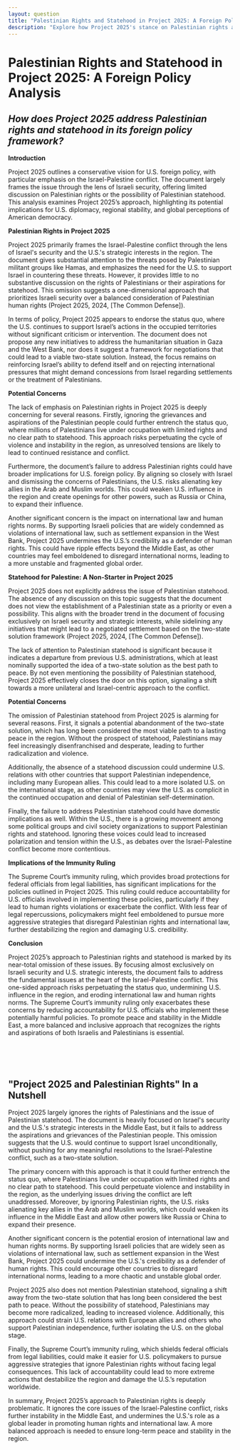 ```yaml
---
layout: question
title: "Palestinian Rights and Statehood in Project 2025: A Foreign Policy Analysis"
description: "Explore how Project 2025's stance on Palestinian rights and statehood, emphasizing Israeli security, could impact U.S. foreign policy and Middle East stability."
---
```


# Palestinian Rights and Statehood in Project 2025: A Foreign Policy Analysis

## *How does Project 2025 address Palestinian rights and statehood in its foreign policy framework?*

**Introduction**

Project 2025 outlines a conservative vision for U.S. foreign policy, with particular emphasis on the Israel-Palestine conflict. The document largely frames the issue through the lens of Israeli security, offering limited discussion on Palestinian rights or the possibility of Palestinian statehood. This analysis examines Project 2025’s approach, highlighting its potential implications for U.S. diplomacy, regional stability, and global perceptions of American democracy.

**Palestinian Rights in Project 2025**

Project 2025 primarily frames the Israel-Palestine conflict through the lens of Israel's security and the U.S.'s strategic interests in the region. The document gives substantial attention to the threats posed by Palestinian militant groups like Hamas, and emphasizes the need for the U.S. to support Israel in countering these threats. However, it provides little to no substantive discussion on the rights of Palestinians or their aspirations for statehood. This omission suggests a one-dimensional approach that prioritizes Israeli security over a balanced consideration of Palestinian human rights (Project 2025, 2024, [The Common Defense]).

In terms of policy, Project 2025 appears to endorse the status quo, where the U.S. continues to support Israel’s actions in the occupied territories without significant criticism or intervention. The document does not propose any new initiatives to address the humanitarian situation in Gaza and the West Bank, nor does it suggest a framework for negotiations that could lead to a viable two-state solution. Instead, the focus remains on reinforcing Israel’s ability to defend itself and on rejecting international pressures that might demand concessions from Israel regarding settlements or the treatment of Palestinians.

**Potential Concerns**

The lack of emphasis on Palestinian rights in Project 2025 is deeply concerning for several reasons. Firstly, ignoring the grievances and aspirations of the Palestinian people could further entrench the status quo, where millions of Palestinians live under occupation with limited rights and no clear path to statehood. This approach risks perpetuating the cycle of violence and instability in the region, as unresolved tensions are likely to lead to continued resistance and conflict.

Furthermore, the document’s failure to address Palestinian rights could have broader implications for U.S. foreign policy. By aligning so closely with Israel and dismissing the concerns of Palestinians, the U.S. risks alienating key allies in the Arab and Muslim worlds. This could weaken U.S. influence in the region and create openings for other powers, such as Russia or China, to expand their influence.

Another significant concern is the impact on international law and human rights norms. By supporting Israeli policies that are widely condemned as violations of international law, such as settlement expansion in the West Bank, Project 2025 undermines the U.S.’s credibility as a defender of human rights. This could have ripple effects beyond the Middle East, as other countries may feel emboldened to disregard international norms, leading to a more unstable and fragmented global order.

**Statehood for Palestine: A Non-Starter in Project 2025**

Project 2025 does not explicitly address the issue of Palestinian statehood. The absence of any discussion on this topic suggests that the document does not view the establishment of a Palestinian state as a priority or even a possibility. This aligns with the broader trend in the document of focusing exclusively on Israeli security and strategic interests, while sidelining any initiatives that might lead to a negotiated settlement based on the two-state solution framework (Project 2025, 2024, [The Common Defense]).

The lack of attention to Palestinian statehood is significant because it indicates a departure from previous U.S. administrations, which at least nominally supported the idea of a two-state solution as the best path to peace. By not even mentioning the possibility of Palestinian statehood, Project 2025 effectively closes the door on this option, signaling a shift towards a more unilateral and Israel-centric approach to the conflict.

**Potential Concerns**

The omission of Palestinian statehood from Project 2025 is alarming for several reasons. First, it signals a potential abandonment of the two-state solution, which has long been considered the most viable path to a lasting peace in the region. Without the prospect of statehood, Palestinians may feel increasingly disenfranchised and desperate, leading to further radicalization and violence.

Additionally, the absence of a statehood discussion could undermine U.S. relations with other countries that support Palestinian independence, including many European allies. This could lead to a more isolated U.S. on the international stage, as other countries may view the U.S. as complicit in the continued occupation and denial of Palestinian self-determination.

Finally, the failure to address Palestinian statehood could have domestic implications as well. Within the U.S., there is a growing movement among some political groups and civil society organizations to support Palestinian rights and statehood. Ignoring these voices could lead to increased polarization and tension within the U.S., as debates over the Israel-Palestine conflict become more contentious.

**Implications of the Immunity Ruling**

The Supreme Court’s immunity ruling, which provides broad protections for federal officials from legal liabilities, has significant implications for the policies outlined in Project 2025. This ruling could reduce accountability for U.S. officials involved in implementing these policies, particularly if they lead to human rights violations or exacerbate the conflict. With less fear of legal repercussions, policymakers might feel emboldened to pursue more aggressive strategies that disregard Palestinian rights and international law, further destabilizing the region and damaging U.S. credibility.

**Conclusion**

Project 2025’s approach to Palestinian rights and statehood is marked by its near-total omission of these issues. By focusing almost exclusively on Israeli security and U.S. strategic interests, the document fails to address the fundamental issues at the heart of the Israel-Palestine conflict. This one-sided approach risks perpetuating the status quo, undermining U.S. influence in the region, and eroding international law and human rights norms. The Supreme Court’s immunity ruling only exacerbates these concerns by reducing accountability for U.S. officials who implement these potentially harmful policies. To promote peace and stability in the Middle East, a more balanced and inclusive approach that recognizes the rights and aspirations of both Israelis and Palestinians is essential.

<br><br><br>

## <span id="nutshell">"Project 2025 and Palestinian Rights" In a Nutshell</span>

Project 2025 largely ignores the rights of Palestinians and the issue of Palestinian statehood. The document is heavily focused on Israel's security and the U.S.'s strategic interests in the Middle East, but it fails to address the aspirations and grievances of the Palestinian people. This omission suggests that the U.S. would continue to support Israel unconditionally, without pushing for any meaningful resolutions to the Israel-Palestine conflict, such as a two-state solution.

The primary concern with this approach is that it could further entrench the status quo, where Palestinians live under occupation with limited rights and no clear path to statehood. This could perpetuate violence and instability in the region, as the underlying issues driving the conflict are left unaddressed. Moreover, by ignoring Palestinian rights, the U.S. risks alienating key allies in the Arab and Muslim worlds, which could weaken its influence in the Middle East and allow other powers like Russia or China to expand their presence.

Another significant concern is the potential erosion of international law and human rights norms. By supporting Israeli policies that are widely seen as violations of international law, such as settlement expansion in the West Bank, Project 2025 could undermine the U.S.'s credibility as a defender of human rights. This could encourage other countries to disregard international norms, leading to a more chaotic and unstable global order.

Project 2025 also does not mention Palestinian statehood, signaling a shift away from the two-state solution that has long been considered the best path to peace. Without the possibility of statehood, Palestinians may become more radicalized, leading to increased violence. Additionally, this approach could strain U.S. relations with European allies and others who support Palestinian independence, further isolating the U.S. on the global stage.

Finally, the Supreme Court’s immunity ruling, which shields federal officials from legal liabilities, could make it easier for U.S. policymakers to pursue aggressive strategies that ignore Palestinian rights without facing legal consequences. This lack of accountability could lead to more extreme actions that destabilize the region and damage the U.S.’s reputation worldwide.

In summary, Project 2025’s approach to Palestinian rights is deeply problematic. It ignores the core issues of the Israel-Palestine conflict, risks further instability in the Middle East, and undermines the U.S.'s role as a global leader in promoting human rights and international law. A more balanced approach is needed to ensure long-term peace and stability in the region.
